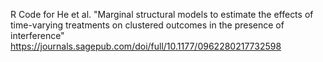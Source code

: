 R Code for He et al. "Marginal structural models to estimate the effects of time-varying treatments on clustered outcomes in the presence of interference" 
https://journals.sagepub.com/doi/full/10.1177/0962280217732598
